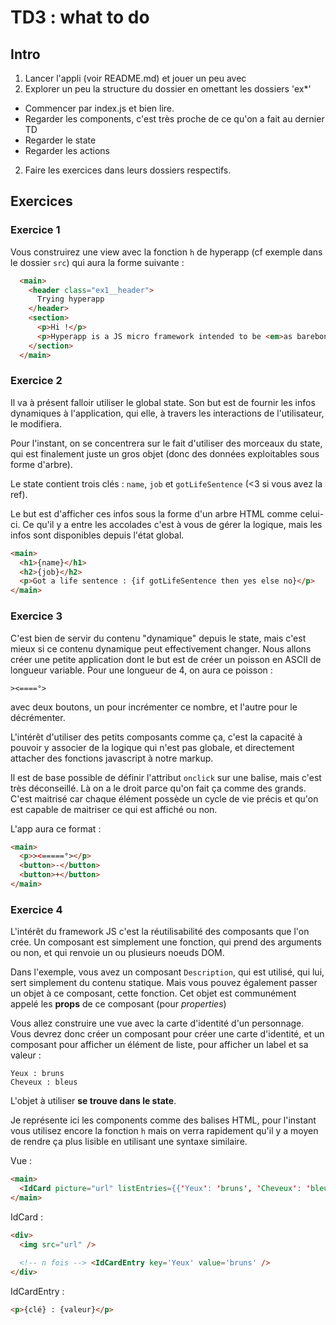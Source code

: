# TD3 : what to do

## Intro

1. Lancer l'appli (voir README.md) et jouer un peu avec 
2. Explorer un peu la structure du dossier en omettant les dossiers 'ex*'
  - Commencer par index.js et bien lire.
  - Regarder les components, c'est très proche de ce qu'on a fait au dernier TD
  - Regarder le state
  - Regarder les actions
2. Faire les exercices dans leurs dossiers respectifs.

## Exercices

### Exercice 1

Vous construirez une view avec la fonction `h` de hyperapp (cf exemple dans le dossier `src`) qui aura la forme suivante : 

```html
  <main>
    <header class="ex1__header">
      Trying hyperapp
    </header>
    <section>
      <p>Hi !</p>
      <p>Hyperapp is a JS micro framework intended to be <em>as barebones as possible.</em></p>
    </section>
  </main>
```

### Exercice 2

Il va à présent falloir utiliser le global state. Son but est de fournir les infos dynamiques à l'application, qui elle, à travers les interactions de l'utilisateur, le modifiera.

Pour l'instant, on se concentrera sur le fait d'utiliser des morceaux du state, qui est finalement juste un gros objet (donc des données exploitables sous forme d'arbre).

Le state contient trois clés : `name`, `job` et `gotLifeSentence` (<3 si vous avez la ref).

Le but est d'afficher ces infos sous la forme d'un arbre HTML comme celui-ci. Ce qu'il y a entre les accolades c'est à vous de gérer la logique, mais les infos sont disponibles depuis l'état global.
```html
<main>
  <h1>{name}</h1>
  <h2>{job}</h2>
  <p>Got a life sentence : {if gotLifeSentence then yes else no}</p>
</main>
```

### Exercice 3

C'est bien de servir du contenu "dynamique" depuis le state, mais c'est mieux si ce contenu dynamique peut effectivement changer. Nous allons créer une petite application dont le but est de créer un poisson en ASCII de longueur variable. Pour une longueur de 4, on aura ce poisson :
```
><====°>
```
avec deux boutons, un pour incrémenter ce nombre, et l'autre pour le décrémenter.

L'intérêt d'utiliser des petits composants comme ça, c'est la capacité à pouvoir y associer de la logique qui n'est pas globale, et directement attacher des fonctions javascript à notre markup.

Il est de base possible de définir l'attribut `onclick` sur une balise, mais c'est très déconseillé. Là on a le droit parce qu'on fait ça comme des grands. C'est maitrisé car chaque élément possède un cycle de vie précis et qu'on est capable de maitriser ce qui est affiché ou non.

L'app aura ce format : 
```html
<main>
  <p>><=====°></p>
  <button>-</button>
  <button>+</button>
</main>
```

### Exercice 4

L'intérêt du framework JS c'est la réutilisabilité des composants que l'on crée. Un composant est simplement une fonction, qui prend des arguments ou non, et qui renvoie un ou plusieurs noeuds DOM.

Dans l'exemple, vous avez un composant `Description`, qui est utilisé, qui lui, sert simplement du contenu statique.
Mais vous pouvez également passer un objet à ce composant, cette fonction. Cet objet est communément appelé les **props**
de ce composant (pour *properties*)

Vous allez construire une vue avec la carte d'identité d'un personnage. Vous devrez donc créer un composant pour créer une carte d'identité, et un composant pour afficher un élément de liste, pour afficher un label et sa valeur :

```
Yeux : bruns
Cheveux : bleus
```

L'objet à utiliser **se trouve dans le state**.

Je représente ici les components comme des balises HTML, pour l'instant vous utilisez encore la fonction `h` mais on verra
rapidement qu'il y a moyen de rendre ça plus lisible en utilisant une syntaxe similaire.

Vue :
```html
<main>
  <IdCard picture="url" listEntries={{'Yeux': 'bruns', 'Cheveux': 'bleus'}} />
</main>
```

IdCard : 
```html
<div>
  <img src="url" />
  
  <!-- n fois --> <IdCardEntry key='Yeux' value='bruns' />
</div>
```

IdCardEntry :
```html
<p>{clé} : {valeur}</p>
```